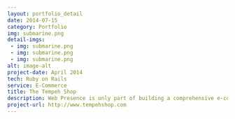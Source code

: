 ```yaml
---
layout: portfolio_detail
date: 2014-07-15
category: Portfolio
img: submarine.png
detail-imgs: 
 - img: submarine.png
 - img: submarine.png
 - img: submarine.png
alt: image-alt
project-date: April 2014
tech: Ruby on Rails
service: E-Commerce
title: The Tempeh Shop
description: Web Presence is only part of building a comprehensive e-commerce solution - it must integrate deeply into the way the business functions. The Tempeh Shop required special features including flexible recurring ordering, automatic phone reordering, shipping label and invoice automation, and an integrated inventory control system.
project-url: http://www.tempehshop.com
---
```

